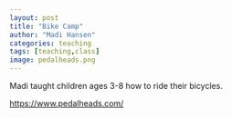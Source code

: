 ```yaml
---
layout: post
title: "Bike Camp"
author: "Madi Hansen"
categories: teaching
tags: [teaching,class]
image: pedalheads.png
---
```


Madi taught children ages 3-8 how to ride their bicycles. 

https://www.pedalheads.com/




